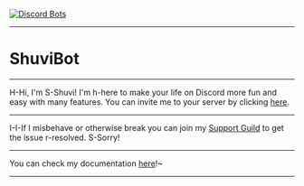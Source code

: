 [![Discord Bots](https://discordbots.org/api/widget/323128638444929025.png)](https://discordbots.org/bot/323128638444929025)
<!DOCTYPE html>
<html>
<hr>
</hr>
        <h1>ShuviBot</h1>
<hr>
</hr>
    <body>
      <p>H-Hi, I'm S-Shuvi! I'm h-here to make your life on Discord more fun and easy with many features. You can invite me to your server by clicking <a href="https://discordapp.com/oauth2/authorize?client_id=323128638444929025&scope=bot&permissions=536210551">here</a>.</p></b></p>
<hr></hr>
<p>I-I-If I misbehave or  otherwise break you can join my <a href="https://discord.gg/eYbEBaS">Support Guild</a> to get the issue r-resolved. S-Sorry!<br>
  <hr></hr>
<p>You can check my documentation <a href="https://github.com/MrLar/ShuviWiki/wiki">here</a>!~<br>
    </body>
  <hr></hr>
</html>
